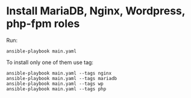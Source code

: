 # Install MariaDB, Nginx, Wordpress, php-fpm roles

Run:
```
ansible-playbook main.yaml
```

To install only one of them use tag:
```
ansible-playbook main.yaml --tags nginx
ansible-playbook main.yaml --tags mariadb
ansible-playbook main.yaml --tags wp
ansible-playbook main.yaml --tags php
```